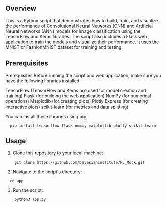## Overview

This is a Python script that demonstrates how to build, train, and visualize the performance of Convolutional Neural Networks (CNN) and Artificial Neural Networks (ANN) models for image classification using the TensorFlow and Keras libraries. The script also includes a Flask web application to train the models and visualize their performance. It uses the MNIST or FashionMNIST dataset for training and testing.

## Prerequisites

Prerequisites
Before running the script and web application, make sure you have the following libraries installed:

TensorFlow (TensorFlow and Keras are used for model creation and training)
Flask (for building the web application)
NumPy (for numerical operations)
Matplotlib (for creating plots)
Plotly Express (for creating interactive plots)
scikit-learn (for metrics and data splitting)

You can install these libraries using pip:

```
  pip install tensorflow flask numpy matplotlib plotly scikit-learn

```

## Usage

1. Clone this repository to your local machine:

```
    git clone https://github.com/bayesianinstitute/FL_Mock.git
```

2. Navigate to the script's directory:

```
  cd app
```

3. Run the script:

```
    python3 app.py
```
